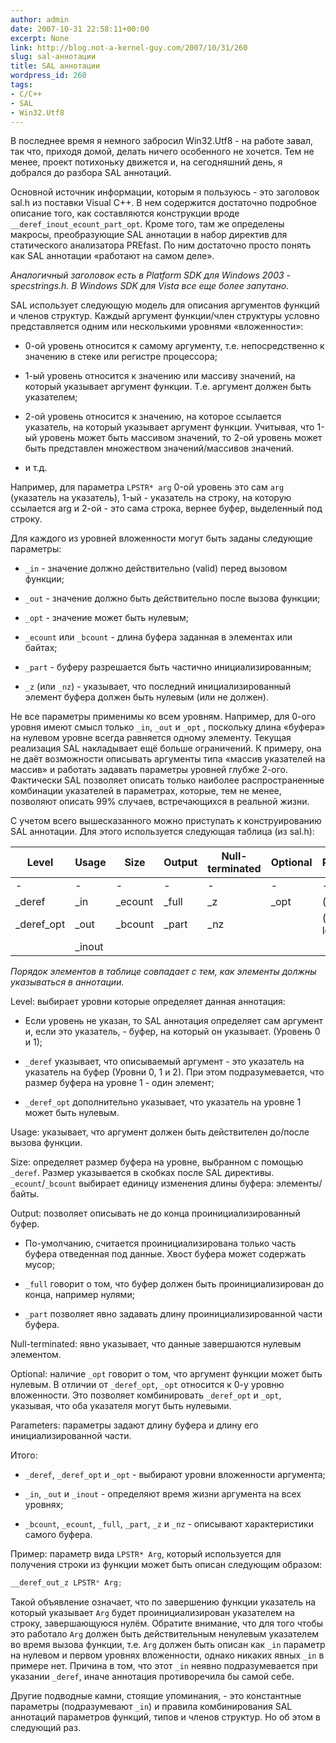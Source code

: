```yaml
---
author: admin
date: 2007-10-31 22:58:11+00:00
excerpt: None
link: http://blog.not-a-kernel-guy.com/2007/10/31/260
slug: sal-аннотации
title: SAL аннотации
wordpress_id: 260
tags:
- C/C++
- SAL
- Win32.Utf8
---
```


В последнее время я немного забросил Win32.Utf8 - на работе завал, так что, приходя домой, делать ничего особенного не хочется. Тем не менее, проект потихоньку движется и, на сегодняшний день, я добрался до разбора SAL аннотаций. 

Основной источник информации, которым я пользуюсь - это заголовок sal.h из поставки Visual C++. В нем содержится достаточно подробное описание того, как составляются конструкции вроде `__deref_inout_ecount_part_opt`. Кроме того, там же определены макросы, преобразующие SAL аннотации в набор директив для статического анализатора PREfast. По ним достаточно просто понять как SAL аннотации «работают на самом деле». 

_Аналогичный заголовок есть в Platform SDK для Windows 2003 - specstrings.h. В Windows SDK для Vista все еще более запутано._

SAL использует следующую модель для описания аргументов функций и членов структур. Каждый аргумент функции/член структуры условно представляется одним или несколькими уровнями «вложенности»: 

  * 0-ой уровень относится к самому аргументу, т.е. непосредственно к значению в стеке или регистре процессора; 

  * 1-ый уровень относится к значению или массиву значений, на который указывает аргумент функции. Т.е. аргумент должен быть указателем; 

  * 2-ой уровень относится к значению, на которое ссылается указатель, на который указывает аргумент функции. Учитывая, что 1-ый уровень может быть массивом значений, то 2-ой уровень может быть представлен множеством значений/массивов значений. 

  * и т.д. 

Например, для параметра `LPSTR* arg` 0-ой уровень это сам `arg` (указатель на указатель), 1-ый - указатель на строку, на которую ссылается arg и 2-ой - это сама строка, вернее буфер, выделенный под строку. 

Для каждого из уровней вложенности могут быть заданы следующие параметры: 

  * `_in` - значение должно действительно (valid) перед вызовом функции; 

  * `_out` - значение должно быть действительно после вызова функции; 

  * `_opt` - значение может быть нулевым; 

  * `_ecount` или `_bcount` - длина буфера заданная в элементах или байтах; 

  * `_part` - буферу разрешается быть частично инициализированным; 

  * `_z` (или `_nz`) - указывает, что последний инициализированный элемент буфера должен быть нулевым (или не должен). 

Не все параметры применимы ко всем уровням. Например, для 0-ого уровня имеют смысл только `_in`, `_out` и `_opt` , поскольку длина «буфера» на нулевом уровне всегда равняется одному элементу. Текущая реализация SAL накладывает ещё больше ограничений. К примеру, она не даёт возможности описывать аргументы типа «массив указателей на массив» и работать задавать параметры уровней глубже 2-ого. Фактически SAL позволяет описать только наиболее распространенные комбинации указателей в параметрах, которые, тем не менее, позволяют описать 99% случаев, встречающихся в реальной жизни. 

С учетом всего вышесказанного можно приступать к конструированию SAL аннотации. Для этого используется следующая таблица (из sal.h): 

| Level      | Usage  | Size    | Output | Null-terminated | Optional | Parameters     |
| ---------- | ------ | ------- | ------ | --------------- | -------- | -------------- |
| -          | -      | -       | -      | -               | -        | -              |
| _deref     | _in    | _ecount | _full  | _z              | _opt     | (size)         |
| _deref_opt | _out   | _bcount | _part  | _nz             |          | (size, length) |
|            | _inout |         |        |                 |          |                |

_Порядок элементов в таблице совпадает с тем, как элементы должны указываться в аннотации._

Level: выбирает уровни которые определяет данная аннотация: 

  * Если уровень не указан, то SAL аннотация определяет сам аргумент и, если это указатель, - буфер, на который он указывает. (Уровень 0 и 1); 

  * `_deref` указывает, что описываемый аргумент - это указатель на указатель на буфер (Уровни 0, 1 и 2). При этом подразумевается, что размер буфера на уровне 1 - один элемент; 

  * `_deref_opt` дополнительно указывает, что указатель на уровне 1 может быть нулевым. 

Usage: указывает, что аргумент должен быть действителен до/после вызова функции. 

Size: определяет размер буфера на уровне, выбранном с помощью `_deref`. Размер указывается в скобках после SAL директивы. `_ecount`/`_bcount` выбирает единицу изменения длины буфера: элементы/байты. 

Output: позволяет описывать не до конца проинициализированный буфер. 

  * По-умолчанию, считается проинициализирована только часть буфера отведенная под данные. Хвост буфера может содержать мусор; 

  * `_full` говорит о том, что буфер должен быть проинициализирован до конца, например нулями; 

  * `_part` позволяет явно задавать длину проинициализированной части буфера. 

Null-terminated: явно указывает, что данные завершаются нулевым элементом. 

Optional: наличие `_opt` говорит о том, что аргумент функции может быть нулевым. В отличии от `_deref_opt`, `_opt` относится к 0-у уровню вложенности. Это позволяет комбинировать `_deref_opt` и `_opt`, указывая, что оба указателя могут быть нулевыми. 

Parameters: параметры задают длину буфера и длину его инициализированной части. 

Итого: 

  * `_deref`, `_deref_opt` и `_opt` - выбирают уровни вложенности аргумента; 

  * `_in`, `_out` и `_inout` - определяют время жизни аргумента на всех уровнях; 

  * `_bcount`, `_ecount`, `_full`, `_part`, `_z` и `_nz` - описывают характеристики самого буфера. 

Пример: параметр вида `LPSTR* Arg`, который используется для получения строки из функции может быть описан следующим образом: 

```cpp
__deref_out_z LPSTR* Arg;
```

Такой объявление означает, что по завершению функции указатель на который указывает `Arg` будет проинициализирован указателем на строку, завершающуюся нулём. Обратите внимание, что для того чтобы это работало `Arg` должен быть действительным ненулевым указателем во время вызова функции, т.е. `Arg` должен быть описан как `_in` параметр на нулевом и первом уровнях вложенности, однако никаких явных `_in` в примере нет. Причина в том, что этот `_in` неявно подразумевается при указании `_deref`, иначе аннотация противоречила бы самой себе. 

Другие подводные камни, стоящие упоминания, - это константные параметры (подразумевают `_in`) и правила комбинирования SAL аннотаций параметров функций, типов и членов структур. Но об этом в следующий раз. 
